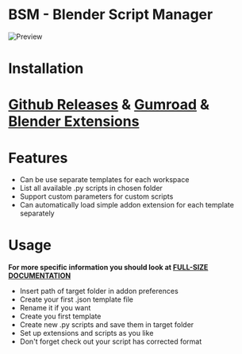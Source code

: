 # BSM - Blender Script Manager
![Preview](https://public-files.gumroad.com/095rbpxkwmfs1xrwzabozt13ylxt)

# Installation

# [Github Releases](https://github.com/maqq1e/BlenderScriptManager/releases) & [Gumroad](https://maqq1e.gumroad.com/l/customscriptmanager) & [Blender Extensions](https://extensions.blender.org/approval-queue/blender-script-manager/)

# Features
- Can be use separate templates for each workspace
- List all available .py scripts in chosen folder
- Support custom parameters for custom scripts
- Can automatically load simple addon extension for each template separately

# Usage

**For more specific information you should look at [FULL-SIZE DOCUMENTATION](https://github.com/maqq1e/BlenderScriptManager/wiki)** 

- Insert path of target folder in addon preferences
- Create your first .json template file
- Rename it if you want
- Create you first template
- Create new .py scripts and save them in target folder
- Set up extensions and scripts as you like
- Don't forget check out your script has corrected format
